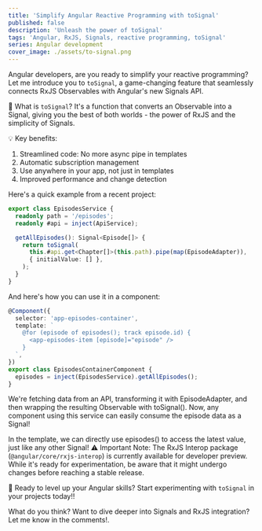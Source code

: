 ```yaml
---
title: 'Simplify Angular Reactive Programming with toSignal'
published: false
description: 'Unleash the power of toSignal'
tags: 'Angular, RxJS, Signals, reactive programming, toSignal'
series: Angular development
cover_image: ./assets/to-signal.png
---
```


Angular developers, are you ready to simplify your reactive programming? Let me introduce you to `toSignal`, a game-changing feature that seamlessly connects RxJS Observables with Angular's new Signals API.

🔗 What is `toSignal`?
It's a function that converts an Observable into a Signal, giving you the best of both worlds - the power of RxJS and the simplicity of Signals.

💡 Key benefits:

1. Streamlined code: No more async pipe in templates
2. Automatic subscription management
3. Use anywhere in your app, not just in templates
4. Improved performance and change detection

Here's a quick example from a recent project:

```typescript
export class EpisodesService {
  readonly path = '/episodes';
  readonly #api = inject(ApiService);

  getAllEpisodes(): Signal<Episode[]> {
    return toSignal(
      this.#api.get<Chapter[]>(this.path).pipe(map(EpisodeAdapter)),
      { initialValue: [] },
    );
  }
}
```

And here's how you can use it in a component:

```typescript
@Component({
  selector: 'app-episodes-container',
  template: `
    @for (episode of episodes(); track episode.id) {
      <app-episodes-item [episode]="episode" />
    }
  `,
})
export class EpisodesContainerComponent {
  episodes = inject(EpisodesService).getAllEpisodes();
}
```

We're fetching data from an API, transforming it with EpisodeAdapter, and then wrapping the resulting Observable with toSignal(). Now, any component using this service can easily consume the episode data as a Signal!

In the template, we can directly use episodes() to access the latest value, just like any other Signal!
⚠️ Important Note: The RxJS Interop package (`@angular/core/rxjs-interop`) is currently available for developer preview. While it's ready for experimentation, be aware that it might undergo changes before reaching a stable release.

🚀 Ready to level up your Angular skills? Start experimenting with `toSignal` in your projects today!!

What do you think? Want to dive deeper into Signals and RxJS integration? Let me know in the comments!.
